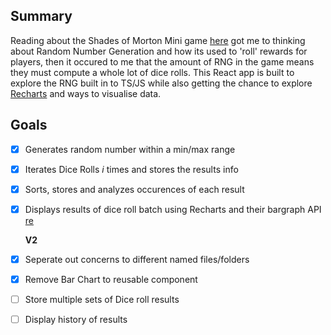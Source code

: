 ## Summary

Reading about the Shades of Morton Mini game [here](<https://oldschool.runescape.wiki/w/Shades_of_Mort%27ton_(minigame)>) got me to thinking about Random Number Generation and how its used to 'roll' rewards for players, then it occured to me that the amount of RNG in the game means they must compute a whole lot of dice rolls. This React app is built to explore the RNG built in to TS/JS while also getting the chance to explore [Recharts](https://recharts.org/en-US) and ways to visualise data.

## Goals

- [x] Generates random number within a min/max range
- [x] Iterates Dice Rolls _i_ times and stores the results info
- [x] Sorts, stores and analyzes occurences of each result
- [x] Displays results of dice roll batch using Recharts and their bargraph API [re](https://recharts.org/en-US/api/BarChart)

  **V2**

- [x] Seperate out concerns to different named files/folders
- [x] Remove Bar Chart to reusable component
- [ ] Store multiple sets of Dice roll results
- [ ] Display history of results

